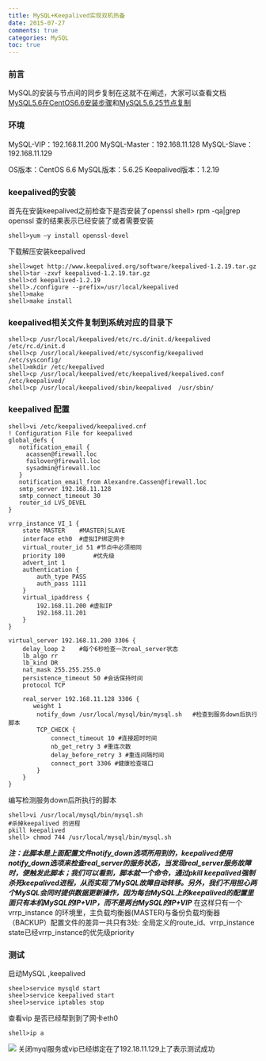 ```yaml
---
title: MySQL+Keepalived实现双机热备
date: 2015-07-27
comments: true
categories: MySQL
toc: true 
---
```


### 前言

MySQL的安装与节点间的同步复制在这就不在阐述，大家可以查看文档[MySQL5.6在CentOS6.6安装步骤](/2015/07/25/MySQL5.6.25在CentOS6.6的安装步骤/)和[MySQL5.6.25节点复制](/2015/07/26/MySQL5.6.25主从复制/)

<!--more-->

### 环境

MySQL-VIP：192.168.11.200
MySQL-Master：192.168.11.128
MySQL-Slave：192.168.11.129

OS版本：CentOS 6.6
MySQL版本：5.6.25
Keepalived版本：1.2.19

### keepalived的安装
首先在安装keepalived之前检查下是否安装了openssl
shell> rpm -qa|grep openssl
查的结果表示已经安装了或者需要安装
```
shell>yum –y install openssl-devel
```
下载解压安装keepalived
```
shell>wget http://www.keepalived.org/software/keepalived-1.2.19.tar.gz
shell>tar -zxvf keepalived-1.2.19.tar.gz
shell>cd keepalived-1.2.19
shell>./configure --prefix=/usr/local/keepalived
shell>make
shell>make install
```

### keepalived相关文件复制到系统对应的目录下
```
shell>cp /usr/local/keepalived/etc/rc.d/init.d/keepalived /etc/rc.d/init.d
shell>cp /usr/local/keepalived/etc/sysconfig/keepalived  /etc/sysconfig/
shell>mkdir /etc/keepalived
shell>cp /usr/local/keepalived/etc/keepalived/keepalived.conf /etc/keepalived/
shell>cp /usr/local/keepalived/sbin/keepalived  /usr/sbin/
```

### keepalived 配置
```
shell>vi /etc/keepalived/keepalived.cnf
! Configuration File for keepalived
global_defs {
   notification_email {
     acassen@firewall.loc
     failover@firewall.loc
     sysadmin@firewall.loc
   }
   notification_email_from Alexandre.Cassen@firewall.loc
   smtp_server 192.168.11.128
   smtp_connect_timeout 30
   router_id LVS_DEVEL
}

vrrp_instance VI_1 {
    state MASTER 	#MASTER|SLAVE
    interface eth0	#虚拟IP绑定网卡
    virtual_router_id 51 #节点中必须相同
    priority 100		#优先级
    advert_int 1
    authentication {
        auth_type PASS
        auth_pass 1111
    }
    virtual_ipaddress {
        192.168.11.200 #虚拟IP
        192.168.11.201
    }
}

virtual_server 192.168.11.200 3306 {
    delay_loop 2	#每个6秒检查一次real_server状态
    lb_algo rr
    lb_kind DR
    nat_mask 255.255.255.0
    persistence_timeout 50 #会话保持时间
    protocol TCP
	
    real_server 192.168.11.128 3306 {
       weight 1
		notify_down /usr/local/mysql/bin/mysql.sh	#检查到服务down后执行脚本
        TCP_CHECK { 
			connect_timeout 10 #连接超时时间
			nb_get_retry 3 #重连次数
			delay_before_retry 3 #重连间隔时间
			connect_port 3306 #健康检查端口
        } 
    }
}
```

编写检测服务down后所执行的脚本
```
shell>vi /usr/local/mysql/bin/mysql.sh
#杀掉keepalived 的进程
pkill keepalived
shell> chmod 744 /usr/local/mysql/bin/mysql.sh
```

***注：此脚本是上面配置文件notify_down选项所用到的，keepalived使用notify_down选项来检查real_server的服务状态，当发现real_server服务故障时，便触发此脚本；我们可以看到，脚本就一个命令，通过pkill keepalived强制杀死keepalived进程，从而实现了MySQL故障自动转移。另外，我们不用担心两个MySQL会同时提供数据更新操作，因为每台MySQL上的keepalived的配置里面只有本机MySQL的IP+VIP，而不是两台MySQL的IP+VIP***
在这样只有一个vrrp_instance 的环境里，主负载均衡器(MASTER)与备份负载均衡器（BACKUP）配置文件的差异一共只有3处: 全局定义的route_id、vrrp_instance state已经vrrp_instance的优先级priority

### 测试
启动MySQL ,keepalived
```
sheel>service mysqld start
sheel>service keepalived start
sheel>service iptables stop
```
查看vip 是否已经帮到到了网卡eth0
```
shell>ip a
```
![](1.png)
关闭myql服务或vip已经绑定在了192.18.11.129上了表示测试成功